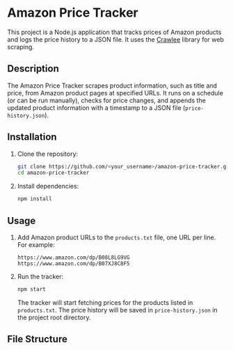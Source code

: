 # Amazon Price Tracker

This project is a Node.js application that tracks prices of Amazon products and logs the price history to a JSON file. It uses the [Crawlee](https://crawlee.dev/) library for web scraping.

## Description

The Amazon Price Tracker scrapes product information, such as title and price, from Amazon product pages at specified URLs. It runs on a schedule (or can be run manually), checks for price changes, and appends the updated product information with a timestamp to a JSON file (`price-history.json`).

## Installation

1. Clone the repository:
    ```bash
    git clone https://github.com/<your_username>/amazon-price-tracker.git
    cd amazon-price-tracker
    ```
2. Install dependencies:
    ```bash
    npm install
    ```

## Usage

1. Add Amazon product URLs to the  `products.txt`  file, one URL per line. For example:
    ```
    https://www.amazon.com/dp/B08L8LG9VG
    https://www.amazon.com/dp/B07XJ8C8F5
    ```
2. Run the tracker:
    ```bash
    npm start
    ```
    The tracker will start fetching prices for the products listed in  `products.txt`. The price history will be saved in  `price-history.json`  in the project root directory.

## File Structure
